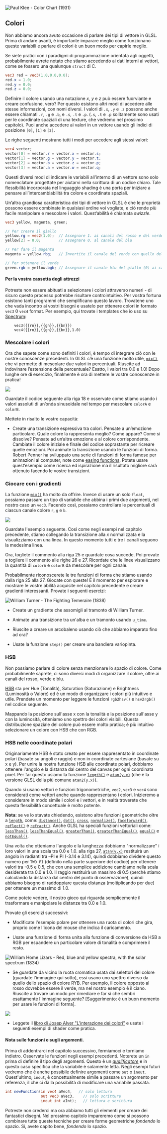 ![Paul Klee - Color Chart (1931)](klee.jpg)

## Colori

Non abbiamo ancora avuto occasione di parlare dei tipi di vettore in GLSL. Prima di andare avanti, è importante imparare meglio come funzionano queste variabili e parlare di colori è un buon modo per capirle meglio.

Se siete pratici con i paradigmi di programmazione orientata agli oggetti, probabilmente avrete notato che stiamo accedendo ai dati interni ai vettori, come se fossero una qualunque ```struct``` di C.

```glsl
vec3 red = vec3(1.0,0.0,0.0);
red.x = 1.0;
red.y = 0.0;
red.z = 0.0; 
```

Definire il colore usando una notazione *x*, *y* e *z* può essere fuorviante e creare confusione, vero? Per questo esistono altri modi  di accedere alle stesse informazioni, con nomi diversi. I valori di ```.x```, ```.y``` e ```.z``` possono anche essere chiamati ```.r```, ```.g``` e ```.b```, e ```.s```, ```.t``` e ```.p```.  (```.s```, ```.t``` e ```.p``` solitamente sono usati per  le coordinate spaziali di una texture, che vedremo nel prossimo capitolo). Puoi anche accedere ai valori in un vettore usando gli indici di posizione ```[0]```, ```[1]``` e ```[2]```.

Le righe seguenti mostrano tutti i modi per accedere agli stessi valori:

```glsl
vec4 vector;
vector[0] = vector.r = vector.x = vector.s;
vector[1] = vector.g = vector.y = vector.t;
vector[2] = vector.b = vector.z = vector.p;
vector[3] = vector.a = vector.w = vector.q;
```

Questi diversi modi di indicare le variabili all’interno di un vettore sono solo nomenclature progettate per aiutarvi nella scrittura di un codice chiaro. Tale flessibilità incorporata nel linguaggio shading è una porta per iniziare a pensare all’intercambiabilità tra colore e coordinate spaziali.

Un’altra grandiosa caratteristica dei tipi di vettore in GLSL è che le proprietà possono essere combinate in qualsiasi ordine voi vogliate, e ciò rende più facile manipolare e mescolare i valori. Quest’abilità è chiamata *swizzle*.


```glsl
vec3 yellow, magenta, green;

// Per creare il giallo
yellow.rg = vec2(1.0);  // Assegnare 1. ai canali del rosso e del verde
yellow[2] = 0.0;        // Assegnare 0. al canale del blu

// Per fare il magenta
magenta = yellow.rbg;   // Invertite il canale del verde con quello del blu

// Per ottenere il verde
green.rgb = yellow.bgb; // Assegnare il canale blu del giallo (0) ai canali rosso e blu
```

#### Per la vostra cassetta degli attrezzi 

Potreste non essere abituati a selezionare i colori attraverso numeri - di sicuro questo processo potrebbe risultare controintuitivo. Per vostra fortuna esistono tanti programmi che semplificano questo lavoro. Trovatene uno che vada incontro ai vostri bisogni e usatelo per ottenere colori in formato ```vec3``` 0 ```vec4``` format. Per esempio, qui trovate i templates che io uso su [Spectrum](http://www.eigenlogik.com/spectrum/mac):

```
	vec3({{rn}},{{gn}},{{bn}})
	vec4({{rn}},{{gn}},{{bn}},1.0)
```

### Mescolare i colori

Ora che sapete come sono definiti i colori, è tempo di integrare ciò con le nostre conoscenze precedenti. In GLSL c’è una funzione molto utile, [```mix()```](../glossary/?search=mix),  che vi permette di mescolare due valori in percentuali. Riuscite ad indovinare l’estensione della percentuale? Esatto, i valori tra 0.0 e 1.0! Dopo lunghe ore di esercizio, finalmente è ora di mettere le vostre conoscenze in pratica!

![](mix-f.jpg)

Guardate il codice seguente alla riga 18 e osservate come stiamo usando i valori assoluti di un’onda sinusoidale nel tempo per mescolare ```colorA``` e ```colorB```.

<div class="codeAndCanvas" data="mix.frag"></div>

Mettete in risalto le vostre capacità:

* Create una transizione espressiva tra colori. Pensate a un’emozione particolare. Quale colore la rappresenta meglio? Come appare? Come si dissolve? Pensate ad un’altra emozione e al colore corrispondente. Cambiate il colore iniziale e finale del codice soprastante per ricreare quelle emozioni. Poi animate la transizione usando le funzioni di forma. Robert Penner ha sviluppato una serie di funzioni di forma famose per animazioni al computer, note come [easing functions](http://easings.net/). Potete usare quest’esempio come ricerca ed ispirazione ma il risultato migliore sarà ottenuto facendo le vostre transizioni.

### Giocare con i gradienti

La funzione [```mix()```](../glossary/?search=mix) ha molto da offrire. Invece di usare un solo ```float```, possiamo passare un tipo di variabile che abbina i primi due argomenti, nel nostro caso un ```vec3```. Facendo così, possiamo controllare le percentuali di ciascun canale colore ```r```, ```g``` e ```b```.

![](mix-vec.jpg)

Guardate l'esempio seguente. Così come negli esempi nel capitolo precedente, stiamo collegando la transizione alla *x* normalizzata e la visualizziamo con una linea. In questo momento tutti e tre i canali seguono la medesima linea.

Ora, togliete il commento alla riga 25 e guardate cosa succede. Poi provate a togliere il commento alle righe 26 e 27. Ricordate che le linee visualizzano la quantità di ```colorA``` e ```colorB``` da mescolare per ogni canale. 

<div class="codeAndCanvas" data="gradient.frag"></div>

Probabilmente riconoscerete le tre funzioni di forma che stiamo usando dalla riga 25 alla 27. Giocate con queste! È il momento per esplorare e mostrare le vostre abilità acquisite nel capitolo precedente e creare gradienti interessanti. Provate i seguenti esercizi:

![William Turner - The Fighting Temeraire (1838)](turner.jpg)

* Create un gradiente che assomigli al tramonto di William Turner.

* Animate una transizione tra un'alba e un tramonto usando ```u_time```.

* Riuscite a creare un arcobaleno usando ciò che abbiamo imparato fino ad ora?

* Usate la funzione ```step()``` per creare una bandiera variopinta.

### HSB

Non possiamo parlare di colore senza menzionare lo spazio di colore. Come probabilmente saprete, ci sono diversi modi di organizzare il colore, oltre ai canali del rosso, verde e blu.

[HSB](https://it.wikipedia.org/wiki/Hue_Saturation_Brightness) sta per Hue (Tonalità), Saturation (Saturazione) e Brightness (Luminosità o Valore) ed è un modo di organizzare i colori più intuitivo e utile. Prendete un momento per leggere le funzioni ```rgb2hsv()``` e ```hsv2rgb()``` nel codice seguente.

Mappando la posizione sull'asse x con la tonalità e la posizione sull'asse y con la luminosità, otteniamo uno spettro dei colori visibili. Questa distribuzione spaziale del colore può essere molto pratica; è più intuitivo selezionare un colore con HSB che con RGB.

<div class="codeAndCanvas" data="hsb.frag"></div>

### HSB nelle coordinate polari

Originariamente HSB è stato creato per essere rappresentato in coordinate polari (basate su angoli e raggio) e non in coordinate cartesiane (basate su x e y). Per unire la nostra funzione HSB alle coordinate polari, dobbiamo ottenere l'angolo e la distanza dal centro del canvas per ogni coordinata pixel. Per far questo usiamo la funzione [```length()```](../glossary/?search=length) e [```atan(y,x)```](../glossary/?search=atan) (che è la versione GLSL della più comune ```atan2(y,x)```). 

Quando si usano vettori e funzioni trigonometriche, ```vec2```, ```vec3``` e ```vec4``` sono considerati come vettori anche quando rappresentano i colori. Inizieremo a considerare in modo simile i colori e i vettori, e in realtà troverete che questa flessibilità concettuale è molto potente.

**Nota:** se ve lo stavate chiedendo, esistono altre funzioni geometriche oltre a [```length```](../glossary/?search=length), come: [```distance()```](../glossary/?search=distance), [```dot()```](../glossary/?search=dot), [```cross```](../glossary/?search=cross), [```normalize()```](../glossary/?search=normalize), [```faceforward()```](../glossary/?search=faceforward), [```reflect()```](../glossary/?search=reflect) e [```refract()```](../glossary/?search=refract). Anche GLSL ha speciali funzioni vettoriali come: [```lessThan()```](../glossary/?search=lessThan), [```lessThanEqual()```](../glossary/?search=lessThanEqual), [```greaterThan()```](../glossary/?search=greaterThan), [```greaterThanEqual()```](../glossary/?search=greaterThanEqual), [```equal()```](../glossary/?search=equal) e [```notEqual()```](../glossary/?search=notEqual).

Una volta che otteniamo l'angolo e la lunghezza dobbiamo "normalizzare" i loro valori in una scala tra 0.0 e 1.0. alla riga 27, [```atan(y,x)```](../glossary/?search=atan) restituirà un angolo in radianti tra –PI e PI (-3.14 e 3.14), quindi dobbiamo dividere questo numero per ```TWO_PI``` (definito nella parte superiore del codice) per ottenere valori tra -0.5 e 0.5, che con una semplice addizione cambiamo nella scala desiderata tra 0.0 e 1.0. Il raggio restituirà un massimo di 0.5 (perché stiamo calcolando la distanza dal centro del punto di osservazione), quindi abbiamo bisogno di raddoppiare questa distanza (moltiplicando per due) per ottenere un massimo di 1.0.

Come potete vedere, il nostro gioco qui riguarda semplicemente il trasformare e manipolare le distanze tra 0.0 e 1.0.

<div class="codeAndCanvas" data="hsb-colorwheel.frag"></div>

Provate gli esercizi successivi:

* Modificate l'esempio polare per ottenere una ruota di colori che gira, proprio come l'icona del mouse che indica il caricamento.

* Usate una funzione di forma unita alla funzione di conversione da HSB a RGB per espandere un particolare valore di tonalità e comprimere il resto.

![William Home Lizars - Red, blue and yellow spectra, with the solar spectrum (1834)](spectrums.jpg)

* Se guardate da vicino la ruota cromatica usata dai selettori del colore (guardate l'immagine qui sotto), essi usano uno spettro diverso da quello dello spazio di colore RYB. Per esempio, il colore opposto al rosso dovrebbe essere il verde, ma nel nostro esempio è il ciano. Riuscite a trovare un modo per rimediare e far sì che sembri esattamente l'immagine seguente? [Suggerimento: è un buon momento per usare le funzioni di forma].

![](colorwheel.png)

* Leggete il [libro di Josep Alver "L'interazione dei colori”](http://www.goodreads.com/book/show/111113.Interaction_of_Color) e usate i seguenti esempi di shader come pratica.

<div class="glslGallery" data="160505191155,160505193939,160505200330,160509131554,160509131509,160509131420,160509131240" data-properties="clickRun:editor,openFrameIcon:false,showAuthor:false"></div>

#### Nota sulle funzioni e sugli argomenti.

Prima di addentrarci nel capitolo successivo, fermiamoci e torniamo indietro. Osservate le funzioni negli esempi precedenti. Noterete un ```in``` prima di definire il tipo degli argomenti. Questo è un [*qualificatore*](http://www.shaderific.com/glsl-qualifiers/#inputqualifier) e in questo caso specifica che la variabile è solamente letta. Negli esempi futuri vedremo che è anche possibile definire argomenti come ```out``` o ```inout```. Quest'ultimo, ```inout```, è concettualmente simile a passare un argomento per referenza, il che ci dà la possibilità di modificare una variabile passata.

```glsl
int newFunction(in vec4 aVec4,   // solo lettura
                out vec3 aVec3,    // solo scritture
                inout int aInt);   // lettura e scrittura
```

Potreste non crederci ma ora abbiamo tutti gli elementi per creare dei fantastici disegni. Nel prossimo capitolo impareremo come si possono combinare tutte queste tecniche per creare forme geometriche *fondendo* lo spazio. Sì, avete capito bene, *fondendo* lo spazio.